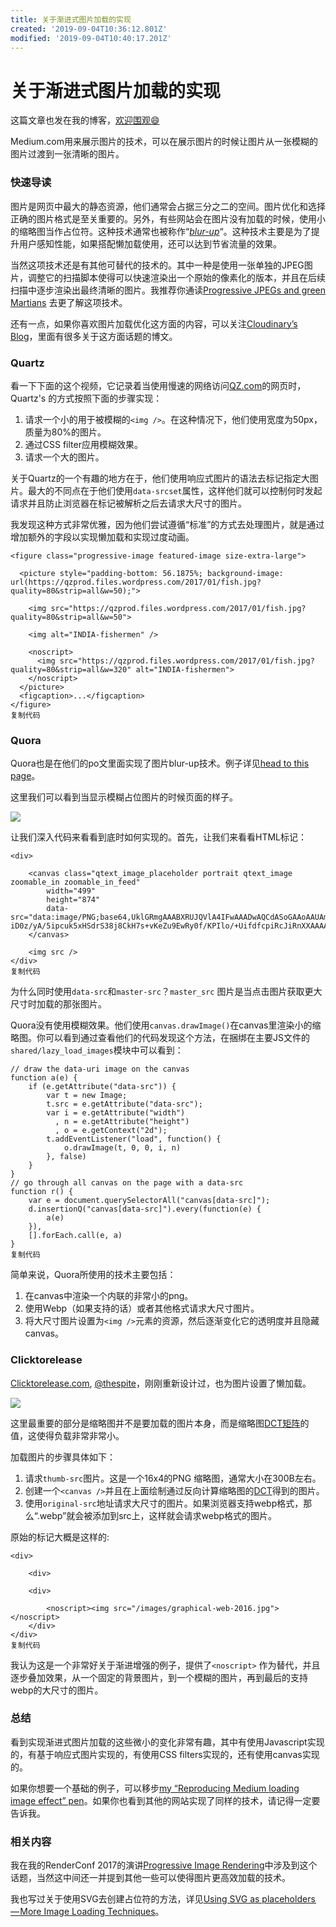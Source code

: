 ```yaml
---
title: 关于渐进式图片加载的实现
created: '2019-09-04T10:36:12.801Z'
modified: '2019-09-04T10:40:17.201Z'
---
```


# 关于渐进式图片加载的实现

这篇文章也发在我的博客，[欢迎围观😄](http://frankzhang.me/archives/177)

Medium.com用来展示图片的技术，可以在展示图片的时候让图片从一张模糊的图片过渡到一张清晰的图片。

### 快速导读

图片是网页中最大的静态资源，他们通常会占据三分之二的空间。图片优化和选择正确的图片格式是至关重要的。另外，有些网站会在图片没有加载的时候，使用小的缩略图当作占位符。这种技术通常也被称作“[*blur\-up*](https://link.juejin.im?target=https%3A%2F%2Fcss-tricks.com%2Fthe-blur-up-technique-for-loading-background-images%2F)“。这种技术主要是为了提升用户感知性能，如果搭配懒加载使用，还可以达到节省流量的效果。

当然这项技术还是有其他可替代的技术的。其中一种是使用一张单独的JPEG图片，调整它的扫描脚本使得可以快速渲染出一个原始的像素化的版本，并且在后续扫描中逐步渲染出最终清晰的图片。我推荐你通读[Progressive JPEGs and green Martians](https://link.juejin.im?target=http%3A%2F%2Fcloudinary.com%2Fblog%2Fprogressive_jpegs_and_green_martians) 去更了解这项技术。

还有一点，如果你喜欢图片加载优化这方面的内容，可以关注[Cloudinary’s Blog](https://link.juejin.im?target=http%3A%2F%2Fcloudinary.com%2Fblog)，里面有很多关于这方面话题的博文。

### Quartz

看一下下面的这个视频，它记录着当使用慢速的网络访问[QZ.com](https://link.juejin.im?target=https%3A%2F%2Fqz.com%2F894001%2Ftheres-a-wrong-and-a-right-way-to-talk-to-your-dog-according-to-science%2F)的网页时，Quartz's 的方式按照下面的步骤实现：

1.  请求一个小的用于被模糊的`<img />`。在这种情况下，他们使用宽度为50px，质量为80%的图片。
2.  通过CSS filter应用模糊效果。
3.  请求一个大的图片。

关于Quartz的一个有趣的地方在于，他们使用响应式图片的语法去标记指定大图片。最大的不同点在于他们使用`data-srcset`属性，这样他们就可以控制何时发起请求并且防止浏览器在标记被解析之后去请求大尺寸的图片。

我发现这种方式非常优雅，因为他们尝试遵循“标准”的方式去处理图片，就是通过增加额外的字段以实现懒加载和实现过度动画。

```
<figure class="progressive-image featured-image size-extra-large">

  <picture style="padding-bottom: 56.1875%; background-image: url(https://qzprod.files.wordpress.com/2017/01/fish.jpg?quality=80&strip=all&w=50);">

    <img src="https://qzprod.files.wordpress.com/2017/01/fish.jpg?quality=80&strip=all&w=50">

    <img alt="INDIA-fishermen" />

    <noscript>
      <img src="https://qzprod.files.wordpress.com/2017/01/fish.jpg?quality=80&strip=all&w=320" alt="INDIA-fishermen">
    </noscript>
  </picture>
  <figcaption>...</figcaption>
</figure>
复制代码
```

### Quora

Quora也是在他们的po文里面实现了图片blur\-up技术。例子详见[head to this page](https://link.juejin.im?target=https%3A%2F%2Fwww.quora.com%2FHow-does-Quora-pre-load-images)。

这里我们可以看到当显示模糊占位图片的时候页面的样子。

![](https://user-gold-cdn.xitu.io/2018/7/1/164568fe054b58f3?imageView2/0/w/1280/h/960/format/webp/ignore-error/1)

让我们深入代码来看看到底时如何实现的。首先，让我们来看看HTML标记：

```
<div>

    <canvas class="qtext_image_placeholder portrait qtext_image zoomable_in zoomable_in_feed"
        width="499"
        height="874"
        data-src="data:image/PNG;base64,UklGRmgAAABXRUJQVlA4IFwAAADwAQCdASoGAAoAAUAmJYgCdEf/g…iD0z/yA/5ipcuk5xHSdrS38j8CkH7s+vKeZu9EwRy0f/KPIlo/+UifdfcpiRcJiRnXXAAAAA==">
    </canvas>

    <img src />
</div>
复制代码
```

为什么同时使用`data-src`和`master-src`？`master_src` 图片是当点击图片获取更大尺寸时加载的那张图片。

Quora没有使用模糊效果。他们使用`canvas.drawImage()`在canvas里渲染小的缩略图。你可以看到通过查看他们的代码发现这个方法，在捆绑在主要JS文件的`shared/lazy_load_images`模块中可以看到：

```
// draw the data-uri image on the canvas
function a(e) {
    if (e.getAttribute("data-src")) {
        var t = new Image;
        t.src = e.getAttribute("data-src");
        var i = e.getAttribute("width")
          , n = e.getAttribute("height")
          , o = e.getContext("2d");
        t.addEventListener("load", function() {
            o.drawImage(t, 0, 0, i, n)
        }, false)
    }
}
// go through all canvas on the page with a data-src
function r() {
    var e = document.querySelectorAll("canvas[data-src]");
    d.insertionQ("canvas[data-src]").every(function(e) {
        a(e)
    }),
    [].forEach.call(e, a)
}
复制代码
```

简单来说，Quora所使用的技术主要包括：

1.  在canvas中渲染一个内联的非常小的png。
2.  使用Webp（如果支持的话）或者其他格式请求大尺寸图片。
3.  将大尺寸图片设置为`<img />`元素的资源，然后逐渐变化它的透明度并且隐藏canvas。

### Clicktorelease

[Clicktorelease.com](https://link.juejin.im?target=https%3A%2F%2Fwww.clicktorelease.com%2F), [@thespite](https://link.juejin.im?target=https%3A%2F%2Ftwitter.com%2Fthespite)，刚刚重新设计过，也为图片设置了懒加载。

![](https://user-gold-cdn.xitu.io/2018/7/1/164568fdfe593829?imageslim)

这里最重要的部分是缩略图并不是要加载的图片本身，而是缩略图[DCT矩阵](https://link.juejin.im?target=https%3A%2F%2Ftwitter.com%2Fthespite%2Fstatus%2F827110706642305024)的值，这使得负载非常非常小。

加载图片的步骤具体如下：

1.  请求`thumb-src`图片。这是一个16x4的PNG 缩略图，通常大小在300B左右。
2.  创建一个`<canvas />`并且在上面绘制通过反向计算缩略图的[DCT](https://link.juejin.im?target=https%3A%2F%2Fen.wikipedia.org%2Fwiki%2FDiscrete_cosine_transform)得到的图片。
3.  使用`original-src`地址请求大尺寸的图片。如果浏览器支持webp格式，那么“.webp”就会被添加到src上，这样就会请求webp格式的图片。

原始的标记大概是这样的:

```
<div>

    <div>

    <div>

        <noscript><img src="/images/graphical-web-2016.jpg"></noscript>
    </div>
</div>
复制代码
```

我认为这是一个非常好关于渐进增强的例子，提供了`<noscript>` 作为替代，并且逐步叠加效果，从一个固定的背景图片，到一个模糊的图片，再到最后的支持webp的大尺寸的图片。

### 总结

看到实现渐进式图片加载的这些微小的变化非常有趣，其中有使用Javascript实现的，有基于响应式图片实现的，有使用CSS filters实现的，还有使用canvas实现的。

如果你想要一个基础的例子，可以移步[my “Reproducing Medium loading image effect” pen](https://link.juejin.im?target=http%3A%2F%2Fcodepen.io%2Fjmperez%2Fpen%2FyYjPER)。如果你也看到其他的网站实现了同样的技术，请记得一定要告诉我。

### 相关内容

我在我的RenderConf 2017的演讲[Progressive Image Rendering](https://link.juejin.im?target=https%3A%2F%2Fwww.youtube.com%2Fwatch%3Fv%3DS70xyRYCNdY)中涉及到这个话题，当然这中间还一并提到其他一些可以使得图片更高效加载的技术。

我也写过关于使用SVG去创建占位符的方法，详见[Using SVG as placeholders — More Image Loading Techniques](https://link.juejin.im?target=https%3A%2F%2Fmedium.com%2F%40jmperezperez%2Fusing-svg-as-placeholders-more-image-loading-techniques-bed1b810ab2c)。


